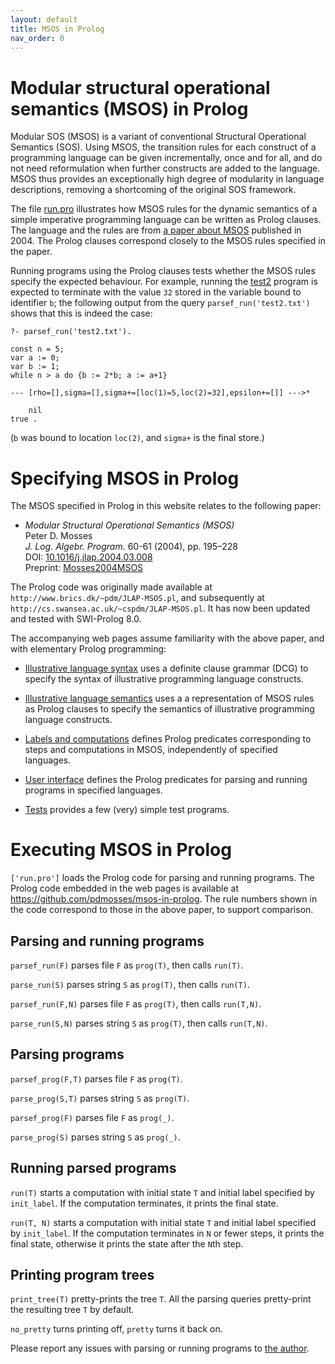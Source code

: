 ```yaml
---
layout: default
title: MSOS in Prolog
nav_order: 0
---
```


# Modular structural operational semantics (MSOS) in Prolog

Modular SOS (MSOS) is a variant of conventional Structural Operational Semantics
(SOS). Using MSOS, the transition rules for each construct of a programming
language can be given incrementally, once and for all, and do not need
reformulation when further constructs are added to the language.
MSOS thus provides an exceptionally high degree of modularity in language
descriptions, removing a shortcoming of the original SOS framework.

The file [run.pro] illustrates how MSOS rules for the dynamic semantics of a
simple imperative programming language can be written as Prolog clauses. The
language and the rules are from [a paper about MSOS] published in 2004.
The Prolog clauses correspond closely to the MSOS rules specified in the paper.

Running programs using the Prolog clauses tests whether the MSOS rules specify
the expected behaviour. For example, running the [test2] program is expected to
terminate with the value `32` stored in the variable bound to identifier `b`;
the following output from the query `parsef_run('test2.txt')` shows that this
is indeed the case:
```
?- parsef_run('test2.txt').

const n = 5;
var a := 0;
var b := 1;
while n > a do {b := 2*b; a := a+1}

--- [rho=[],sigma=[],sigma+=[loc(1)=5,loc(2)=32],epsilon+=[]] --->*

    nil
true .
```
(`b` was bound to location `loc(2)`, and `sigma+` is the final store.)

# Specifying MSOS in Prolog

The MSOS specified in Prolog in this website relates to the following paper:

- *Modular Structural Operational Semantics (MSOS)*  
  Peter D. Mosses  
  *J. Log. Algebr. Program.* 60-61 (2004), pp. 195–228  
  DOI: [10.1016/j.jlap.2004.03.008](https://doi.org/10.1016/j.jlap.2004.03.008)   
  Preprint: [Mosses2004MSOS](https://pdmosses.github.io/papers/Mosses2004MSOS/)

The Prolog code was originally made available at `http://www.brics.dk/~pdm/JLAP-MSOS.pl`,
and subsequently at `http://cs.swansea.ac.uk/~cspdm/JLAP-MSOS.pl`.
It has now been updated and tested with SWI-Prolog 8.0.

The accompanying web pages assume familiarity with the above paper, and with
elementary Prolog programming:

- [Illustrative language syntax](syntax) uses a definite clause grammar (DCG)
  to specify the syntax of illustrative programming language constructs.

- [Illustrative language semantics](semantics) uses a a representation of
  MSOS rules as Prolog clauses to specify the semantics of illustrative
  programming language constructs.

- [Labels and computations](msos) defines Prolog predicates corresponding to
  steps and computations in MSOS, independently of specified languages.

- [User interface](run) defines the Prolog predicates for parsing and running
  programs in specified languages.

- [Tests](tests) provides a few (very) simple test programs.

# Executing MSOS in Prolog

`['run.pro']` loads the Prolog code for parsing and running programs.
The Prolog code embedded in the web pages is available at
<https://github.com/pdmosses/msos-in-prolog>.
The rule numbers shown in the code correspond to those in the above paper,
to support comparison.

## Parsing and running programs

`parsef_run(F)` parses file `F` as `prog(T)`, then calls `run(T)`.

`parse_run(S)` parses string `S` as `prog(T)`, then calls `run(T)`.

`parsef_run(F,N)` parses file `F` as `prog(T)`, then calls `run(T,N)`.

`parse_run(S,N)` parses string `S` as `prog(T)`, then calls `run(T,N)`.

## Parsing programs

`parsef_prog(F,T)` parses file `F` as `prog(T)`.

`parse_prog(S,T)` parses string `S` as `prog(T)`.

`parsef_prog(F)` parses file `F` as `prog(_)`.

`parse_prog(S)` parses string `S` as `prog(_)`.

## Running parsed programs

`run(T)` starts a computation with initial state `T`
and initial label specified by `init_label`.
If the computation terminates, it prints the final state.

`run(T, N)` starts a computation with initial state `T`
and initial label specified by `init_label`.
If the computation terminates in `N` or fewer steps,
it prints the final state, otherwise it prints the
state after the `N`th step.

## Printing program trees

`print_tree(T)` pretty-prints the tree `T`.
All the parsing queries pretty-print the resulting tree `T` by default.

`no_pretty` turns printing off, `pretty` turns it back on.


Please report any issues with parsing or running programs to
[the author](mailto:p.d.mosses@swansea.ac.uk).

[run.pro]: /run.pro

[test2]: /test2.txt

[a paper about MSOS]: https://pdmosses.github.io/papers/Mosses2004MSOS/
